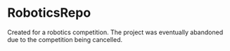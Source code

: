 # RoboticsRepo
Created for a robotics competition. The project was eventually abandoned due to the competition being cancelled.
